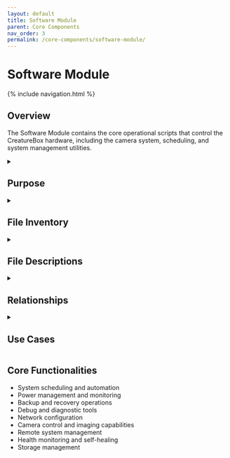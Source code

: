 ```yaml
---
layout: default
title: Software Module
parent: Core Components
nav_order: 3
permalink: /core-components/software-module/
---
```


# Software Module

{% include navigation.html %}

## Overview

The Software Module contains the core operational scripts that control the CreatureBox hardware, including the camera system, scheduling, and system management utilities.

<details id="purpose">
<summary><h2>Purpose</h2></summary>
<div markdown="1">

The `src/software` directory houses the primary operational scripts that drive the CreatureBox system functionality. This module is responsible for:

- Controlling the attraction mode for wildlife photography
- Managing the camera capture process
- Scheduling system operations
- Providing debugging and diagnostic capabilities
- Managing power consumption monitoring
- Implementing system backup functionality
- Controlling scheduled shutdown operations
- Network configuration and management
- System-wide power control

These scripts form the functional core of the CreatureBox system, connecting the hardware components with the user interface and automation systems.

</div>
</details>

<details id="file-inventory">
<summary><h2>File Inventory</h2></summary>
<div markdown="1">

### Main Scripts

| Filename | Type | Size | Purpose |
|----------|------|------|---------|
| Attract_On.py | Python | 2.3 KB | Enables attraction mode |
| Attract_Off.py | Python | 1.8 KB | Disables attraction mode |
| Backup_Files.py | Python | 3.1 KB | System data backup utility |
| DebugMode.py | Python | 2.5 KB | Diagnostic functionality |
| Measure_Power.py | Python | 1.7 KB | Power monitoring |
| Scheduler.py | Python | 4.2 KB | Task scheduling system |
| TakePhoto.py | Python | 3.8 KB | Camera control interface |
| StartCron.py | Python | 0.9 KB | Enables scheduled tasks |
| StopCron.py | Python | 0.7 KB | Disables scheduled tasks |
| StopScheduledShutdown.py | Python | 1.1 KB | Cancels pending shutdown |
| TurnEverythingOff.py | Python | 1.5 KB | Complete system shutdown |
| RegisterNewWifi.sh | Shell | 1.2 KB | WiFi configuration |
| readme.md | Markdown | 0.5 KB | Module documentation |

### Scripts Subdirectory

| Filename | Type | Size | Description |
|----------|------|------|-------------|
| auto_capture.py | Python | 1.1 KB | Automated photo capture scheduler |
| diagnostic.py | Python | 1.4 KB | System diagnostic utility |
| monitor_disk.py | Python | 0.8 KB | Storage usage monitoring |
| remote_control.py | Python | 1.2 KB | Remote command interface |
| system_check.py | Python | 0.9 KB | System health validation |

</div>
</details>

<details id="file-descriptions">
<summary><h2>File Descriptions</h2></summary>
<div markdown="1">

### Attraction Mode Control

#### Attract_On.py / Attract_Off.py
- **Primary Purpose**: Control the attraction mechanisms (lights, sounds, etc.)
- **Key Functions**:
  * `start_attraction_sequence()`: Activates lights and sounds in sequence
  * `stop_attraction_sequence()`: Deactivates attraction mechanisms
  * `check_attraction_status()`: Verifies current state
- **Dependencies**:
  * Hardware control libraries
  * Configuration settings from src/config
- **Technical Notes**: Uses PWM for LED control and audio libraries for sound playback

### System Management

#### Backup_Files.py
- **Primary Purpose**: Creates backups of critical system data
- **Key Functions**:
  * `backup_configuration()`: Copies configuration files
  * `backup_images()`: Archives captured images
  * `schedule_backup()`: Sets up recurring backup
- **Dependencies**:
  * File system access
  * Storage service from web module
- **Technical Notes**: Supports both local and remote backup locations

#### DebugMode.py
- **Primary Purpose**: Enables detailed system diagnostics
- **Key Functions**:
  * `enable_debug_logging()`: Increases log verbosity
  * `run_diagnostics()`: Performs hardware tests
  * `generate_debug_report()`: Creates diagnostic summary
- **Dependencies**:
  * System utilities
  * Logging framework
- **Technical Notes**: Can significantly increase log file size when enabled

### Measurement and Monitoring

#### Measure_Power.py
- **Primary Purpose**: Monitors system power consumption
- **Key Functions**:
  * `read_power_sensors()`: Gets current power readings
  * `log_power_usage()`: Records power data
  * `check_battery_levels()`: Verifies battery status
- **Dependencies**:
  * Hardware sensor interfaces
  * Data logging services
- **Technical Notes**: Calibrated for specific power monitoring hardware

### Task Scheduling

#### Scheduler.py
- **Primary Purpose**: Controls timed operations
- **Key Functions**:
  * `load_schedule()`: Reads schedule configuration
  * `add_task()`: Creates new scheduled task
  * `remove_task()`: Cancels scheduled task
  * `run_pending()`: Executes due tasks
- **Dependencies**:
  * System cron service
  * Configuration module
- **Technical Notes**: Uses both cron for persistence and in-memory scheduling for precision

### Camera Control

#### TakePhoto.py
- **Primary Purpose**: Interface to camera hardware
- **Key Functions**:
  * `initialize_camera()`: Sets up camera with parameters
  * `capture_image()`: Takes single photo
  * `capture_sequence()`: Takes series of photos
  * `adjust_settings()`: Changes camera parameters
- **Dependencies**:
  * Camera hardware drivers
  * Configuration settings
  * Storage services
- **Technical Notes**: Supports multiple camera models through abstraction layer

### System Control

#### StartCron.py / StopCron.py
- **Primary Purpose**: Manage system scheduled tasks
- **Key Functions**:
  * `enable_cron_jobs()`: Activates all scheduled tasks
  * `disable_cron_jobs()`: Deactivates all scheduled tasks
- **Dependencies**:
  * System cron service
- **Technical Notes**: Requires root privileges to modify cron

#### StopScheduledShutdown.py
- **Primary Purpose**: Prevents automated system shutdown
- **Key Functions**:
  * `cancel_shutdown()`: Removes pending shutdown commands
  * `notify_cancelled()`: Logs and notifies of cancellation
- **Dependencies**:
  * System shutdown service
- **Technical Notes**: Works by identifying and killing shutdown timer processes

#### TurnEverythingOff.py
- **Primary Purpose**: Safe system shutdown
- **Key Functions**:
  * `save_state()`: Preserves current system state
  * `stop_services()`: Gracefully terminates services
  * `power_down()`: Initiates hardware shutdown
- **Dependencies**:
  * All system services
  * Power control module
- **Technical Notes**: Ensures data integrity before power off

### Network Configuration

#### RegisterNewWifi.sh
- **Primary Purpose**: Configure WiFi connectivity
- **Key Functions**:
  * `scan_networks()`: Identifies available networks
  * `save_credentials()`: Stores network authentication
  * `connect_network()`: Establishes connection
- **Dependencies**:
  * Network interfaces
  * wpa_supplicant service
- **Technical Notes**: Can operate in headless mode with predefined credentials

### Specialized Utility Scripts

#### auto_capture.py
- **Primary Purpose**: Implements a flexible scheduling system for automated photo capture
- **Key Functions**:
  * `load_schedule()`: Loads capture schedule from configuration
  * `run_scheduler()`: Main loop that checks schedule and triggers captures
  * `perform_scheduled_capture(settings)`: Executes scheduled photo capture
  * `update_last_run(schedule_id)`: Updates schedule execution history
- **Dependencies**:
  * Python datetime, time modules
  * src/config/schedule_settings.csv
  * src/software/Take_Photo.py
- **Technical Notes**: 
  * Uses non-blocking design to handle multiple schedules
  * Supports complex scheduling patterns (daily, weekday, specific days)
  * Logs all activity for audit trail

#### diagnostic.py
- **Primary Purpose**: Performs comprehensive system diagnostics to identify issues
- **Key Functions**:
  * `run_full_diagnostic()`: Executes all diagnostic checks
  * `check_camera_functionality()`: Validates camera operation
  * `check_storage_health()`: Tests storage subsystem
  * `check_network_connectivity()`: Validates network connections
  * `check_power_status()`: Monitors power system health
  * `generate_diagnostic_report(output_path)`: Creates detailed report
- **Dependencies**:
  * Python os, sys, subprocess modules
  * picamera (for camera diagnostics)
  * RPi.GPIO (for hardware checks)
- **Technical Notes**: 
  * Can run as standalone utility or called by web interface
  * Captures detailed system information for troubleshooting

#### monitor_disk.py
- **Primary Purpose**: Monitors storage usage and triggers cleanup when necessary
- **Key Functions**:
  * `check_disk_usage()`: Gets current storage utilization
  * `get_threshold_settings()`: Loads threshold configuration
  * `trigger_cleanup(level)`: Initiates appropriate cleanup action
  * `send_storage_alert(level, details)`: Sends notification about storage issues
- **Dependencies**:
  * Python os, shutil modules
  * src/software/Backup_Files.py
  * src/web/services/storage.py
- **Technical Notes**: 
  * Implements multi-level thresholds (warning, critical)
  * Supports automatic cleanup policies

#### remote_control.py
- **Primary Purpose**: Provides a secure remote command interface for field-deployed systems
- **Key Functions**:
  * `start_control_server(port)`: Starts secure command listener
  * `authenticate_client(client_id, token)`: Validates remote client
  * `execute_command(command, params)`: Safely executes remote commands
  * `log_command(client_id, command, result)`: Records command execution
- **Dependencies**:
  * Python socket, ssl, json modules
  * paramiko (for SSH functionality)
  * src/config/controls.txt (for permissions)
- **Technical Notes**: 
  * Implements strong authentication and encryption
  * Provides restricted command set for security

#### system_check.py
- **Primary Purpose**: Performs regular system health validation for reliable operation
- **Key Functions**:
  * `perform_system_check()`: Runs basic system validation
  * `check_temperature()`: Monitors system temperature
  * `check_processes()`: Verifies critical processes are running
  * `check_memory_usage()`: Monitors memory utilization
  * `perform_corrective_action(issue)`: Attempts to resolve identified issues
- **Dependencies**:
  * Python psutil, os, subprocess modules
  * logging module
  * src/software/Shut_Down.py (for critical issues)
- **Technical Notes**: 
  * Designed to run as a periodic background task
  * Implements self-healing capabilities for common issues

</div>
</details>

<details id="relationships">
<summary><h2>Relationships</h2></summary>
<div markdown="1">

- **Related To**:
  * [Configuration Module](./configuration.md): System settings used by software scripts
  * [Power Management Module](./power-management.md): Power management integrated with software control
  * [Web Interface](../../web-interface.md): Web application calls these scripts
- **Depends On**:
  * System hardware interfaces
  * Linux system services (cron, systemd)
  * Camera hardware drivers
  * Hardware-specific functionality
  * Storage and file system services
- **Used By**:
  * Web interface for remote control
  * System automation and scheduling services
  * User-initiated operations
  * Scheduled tasks (cron)
  * System maintenance processes

</div>
</details>

<details id="use-cases">
<summary><h2>Use Cases</h2></summary>
<div markdown="1">

1. **Wildlife Photography Session**:
   - **Description**: Setting up the system for automated wildlife photography.
   - **Example**: 
     ```python
     # First enable attraction mode
     subprocess.run(["python", "/path/to/Attract_On.py"])
     
     # Schedule automated photo captures
     with open('/etc/crontab', 'a') as cron:
         cron.write("0 * * * * python /path/to/TakePhoto.py")
     
     # Enable scheduled tasks
     subprocess.run(["python", "/path/to/StartCron.py"])
     ```

2. **System Maintenance**:
   - **Description**: Performing system backup and diagnostics.
   - **Example**: 
     ```python
     # Run diagnostics 
     subprocess.run(["python", "/path/to/DebugMode.py", "--diagnose"])
     
     # Backup critical data
     subprocess.run(["python", "/path/to/Backup_Files.py", "--full"])
     ```

3. **Power Management**:
   - **Description**: Monitoring and managing system power consumption.
   - **Example**: 
     ```python
     # Check current power usage
     result = subprocess.run(["python", "/path/to/Measure_Power.py"], 
                            capture_output=True, text=True)
     
     # If power is low, shutdown non-essential services
     if "LOW BATTERY" in result.stdout:
         subprocess.run(["python", "/path/to/TurnEverythingOff.py", "--except-core"])
     ```

4. **Network Configuration**:
   - **Description**: Setting up new network connection.
   - **Example**: 
     ```bash
     # Configure new WiFi network
     ./RegisterNewWifi.sh --ssid "WildlifeNetwork" --password "secure-password"
     ```

5. **Automated Wildlife Photography**:
   - **Description**: Configuring unattended photo capture based on schedules.
   - **Example**:
     ```
     # Schedule configuration in schedule_settings.csv:
     schedule_id,operation,time,days,parameters,enabled,description,last_run
     morning,photo,06:30,daily,{"resolution":"high","count":5},true,"Morning wildlife activity",2025-03-07T06:30:00
     evening,photo,19:45,weekday,{"resolution":"high","night_mode":true},true,"Evening feeding time",2025-03-07T19:45:00
     ```
     The auto_capture.py script, when run as a background service, will automatically take photos at the configured times.

6. **Remote Field System Management**:
   - **Description**: Managing deployed systems remotely.
   - **Example**: 
     ```python
     # From a management system:
     import json
     import requests
     
     def send_remote_command(device_id, command, params):
         url = f"https://{device_id}.field-systems.org:8443/command"
         data = {
             "command": command,
             "parameters": params,
             "auth_token": "secure_token_here"
         }
         response = requests.post(url, json=data, verify=True)
         return response.json()
     
     # Trigger a diagnostic check remotely
     result = send_remote_command(
         "creaturebox-42", 
         "run_diagnostic", 
         {"generate_report": True}
     )
     ```

</div>
</details>

## Core Functionalities
- System scheduling and automation
- Power management and monitoring
- Backup and recovery operations
- Debug and diagnostic tools
- Network configuration
- Camera control and imaging capabilities
- Remote system management
- Health monitoring and self-healing
- Storage management